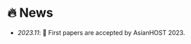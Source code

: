 # 🔥 News
- *2023.11*: 🎉 First papers are accepted by AsianHOST 2023.
<!-- *2023.05*: 🎉 Five papers are accepted by ACL 2023-->
<!-- *2023.01*: DiffSinger was introduced in [a very popular video](https://www.bilibili.com/video/BV1uM411t7ZJ) (2000k+ views) in Bilibili!-->
<!-- *2023.01*: I join TikTok <img src='./images/tiktok.png' style='width: 6em;'> as a speech research scientist in Singapore!-->
<!-- *2022.02*: I release a modern and responsive academic personal [homepage template](https://github.com/RayeRen/acad-homepage.github.io). Welcome to STAR and FORK!-->
